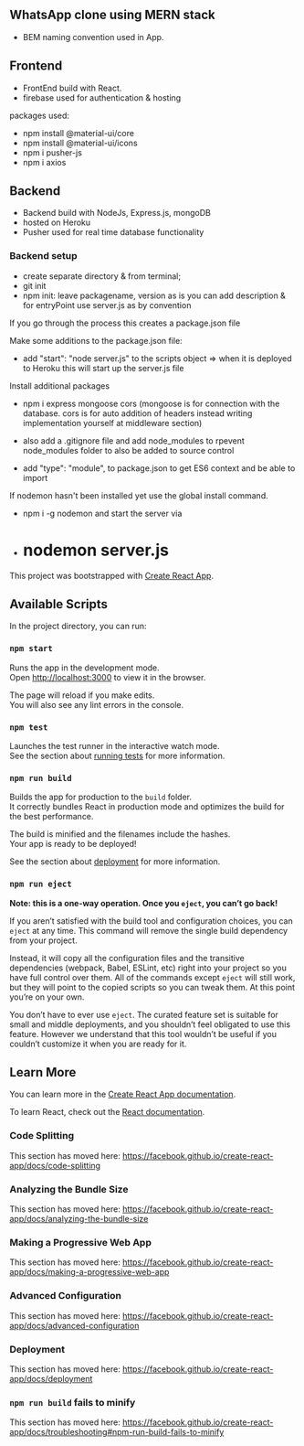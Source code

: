 ## WhatsApp clone using MERN stack

- BEM naming convention used in App.

## Frontend

- FrontEnd build with React.
- firebase used for authentication & hosting

packages used:

- npm install @material-ui/core
- npm install @material-ui/icons
- npm i pusher-js
- npm i axios

## Backend

- Backend build with NodeJs, Express.js, mongoDB
- hosted on Heroku
- Pusher used for real time database functionality

### Backend setup

- create separate directory & from terminal;
- git init
- npm init:
  leave packagename, version as is
  you can add description & for entryPoint use server.js as by convention

If you go through the process this creates a package.json file

Make some additions to the package.json file:

- add "start": "node server.js" to the scripts object => when it is deployed to Heroku this will start up the server.js file

Install additional packages

- npm i express mongoose cors (mongoose is for connection with the database. cors is for auto addition of headers instead writing implementation yourself at middleware section)
- also add a .gitignore file
  and add node_modules to rpevent node_modules folder to also be added to source control

- add "type": "module", to package.json to get ES6 context and be able to import

If nodemon hasn't been installed yet use the global install command.

- npm i -g nodemon
  and start the server via
- # nodemon server.js

This project was bootstrapped with [Create React App](https://github.com/facebook/create-react-app).

## Available Scripts

In the project directory, you can run:

### `npm start`

Runs the app in the development mode.<br />
Open [http://localhost:3000](http://localhost:3000) to view it in the browser.

The page will reload if you make edits.<br />
You will also see any lint errors in the console.

### `npm test`

Launches the test runner in the interactive watch mode.<br />
See the section about [running tests](https://facebook.github.io/create-react-app/docs/running-tests) for more information.

### `npm run build`

Builds the app for production to the `build` folder.<br />
It correctly bundles React in production mode and optimizes the build for the best performance.

The build is minified and the filenames include the hashes.<br />
Your app is ready to be deployed!

See the section about [deployment](https://facebook.github.io/create-react-app/docs/deployment) for more information.

### `npm run eject`

**Note: this is a one-way operation. Once you `eject`, you can’t go back!**

If you aren’t satisfied with the build tool and configuration choices, you can `eject` at any time. This command will remove the single build dependency from your project.

Instead, it will copy all the configuration files and the transitive dependencies (webpack, Babel, ESLint, etc) right into your project so you have full control over them. All of the commands except `eject` will still work, but they will point to the copied scripts so you can tweak them. At this point you’re on your own.

You don’t have to ever use `eject`. The curated feature set is suitable for small and middle deployments, and you shouldn’t feel obligated to use this feature. However we understand that this tool wouldn’t be useful if you couldn’t customize it when you are ready for it.

## Learn More

You can learn more in the [Create React App documentation](https://facebook.github.io/create-react-app/docs/getting-started).

To learn React, check out the [React documentation](https://reactjs.org/).

### Code Splitting

This section has moved here: https://facebook.github.io/create-react-app/docs/code-splitting

### Analyzing the Bundle Size

This section has moved here: https://facebook.github.io/create-react-app/docs/analyzing-the-bundle-size

### Making a Progressive Web App

This section has moved here: https://facebook.github.io/create-react-app/docs/making-a-progressive-web-app

### Advanced Configuration

This section has moved here: https://facebook.github.io/create-react-app/docs/advanced-configuration

### Deployment

This section has moved here: https://facebook.github.io/create-react-app/docs/deployment

### `npm run build` fails to minify

This section has moved here: https://facebook.github.io/create-react-app/docs/troubleshooting#npm-run-build-fails-to-minify
